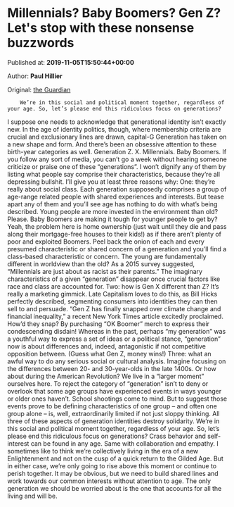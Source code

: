 
# Millennials? Baby Boomers? Gen Z? Let's stop with these nonsense buzzwords

Published at: **2019-11-05T15:50:44+00:00**

Author: **Paul Hillier**

Original: [the Guardian](https://www.theguardian.com/commentisfree/2019/nov/05/millennials-baby-boomers-gen-z-lets-stop-with-these-nonsense-buzzwords)


        We’re in this social and political moment together, regardless of your age. So, let’s please end this ridiculous focus on generations?
      
I suppose one needs to acknowledge that generational identity isn’t exactly new. In the age of identity politics, though, where membership criteria are crucial and exclusionary lines are drawn, capital-G Generation has taken on a new shape and form. And there’s been an obsessive attention to these birth-year categories as well. Generation Z. X. Millennials. Baby Boomers. If you follow any sort of media, you can’t go a week without hearing someone criticize or praise one of these “generations”. I won’t dignify any of them by listing what people say comprise their characteristics, because they’re all depressing bullshit. I’ll give you at least three reasons why:
One: they’re really about social class. Each generation supposedly comprises a group of age-range related people with shared experiences and interests. But tease apart any of them and you’ll see age has nothing to do with what’s being described. Young people are more invested in the environment than old? Please. Baby Boomers are making it tough for younger people to get by? Yeah, the problem here is home ownership (just wait until they die and pass along their mortgage-free houses to their kids!) as if there aren’t plenty of poor and exploited Boomers. Peel back the onion of each and every presumed characteristic or shared concern of a generation and you’ll find a class-based characteristic or concern. The young are fundamentally different in worldview than the old? As a 2015 survey suggested, “Millennials are just about as racist as their parents.” The imaginary characteristics of a given “generation” disappear once crucial factors like race and class are accounted for.
Two: how is Gen X different than Z? It’s really a marketing gimmick. Late Capitalism loves to do this, as Bill Hicks perfectly described, segmenting consumers into identities they can then sell to and persuade. “Gen Z has finally snapped over climate change and financial inequality,” a recent New York Times article excitedly proclaimed. How’d they snap? By purchasing “OK Boomer” merch to express their condescending disdain! Whereas in the past, perhaps “my generation” was a youthful way to express a set of ideas or a political stance, “generation” now is about differences and, indeed, antagonistic if not competitive opposition between. (Guess what Gen Z, money wins!)
Three: what an awful way to do any serious social or cultural analysis. Imagine focusing on the differences between 20- and 30-year-olds in the late 1400s. Or how about during the American Revolution? We live in a “larger moment” ourselves here. To reject the category of “generation” isn’t to deny or overlook that some age groups have experienced events in ways younger or older ones haven’t. School shootings come to mind. But to suggest those events prove to be defining characteristics of one group – and often one group alone – is, well, extraordinarily limited if not just sloppy thinking.
All three of these aspects of generation identities destroy solidarity. We’re in this social and political moment together, regardless of your age. So, let’s please end this ridiculous focus on generations? Crass behavior and self-interest can be found in any age. Same with collaboration and empathy. I sometimes like to think we’re collectively living in the era of a new Enlightenment and not on the cusp of a quick return to the Gilded Age. But in either case, we’re only going to rise above this moment or continue to perish together. It may be obvious, but we need to build shared lines and work towards our common interests without attention to age. The only generation we should be worried about is the one that accounts for all the living and will be.
